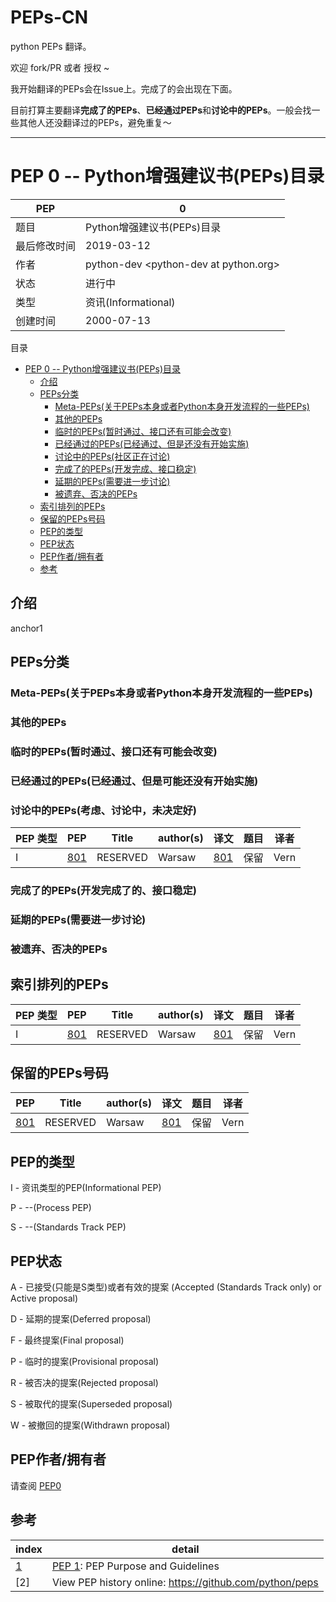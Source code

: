 # PEPs-CN

python PEPs 翻译。

欢迎 fork/PR 或者 授权 ~

我开始翻译的PEPs会在Issue上。完成了的会出现在下面。

目前打算主要翻译**完成了的PEPs**、**已经通过PEPs**和**讨论中的PEPs**。一般会找一些其他人还没翻译过的PEPs，避免重复～



---


#  PEP 0 -- Python增强建议书(PEPs)目录


PEP|    0
--- | ---
题目|   Python增强建议书(PEPs)目录
最后修改时间|   2019-03-12
作者| python-dev \<python-dev at python.org\>
状态    | 进行中
类型    | 资讯(Informational)
创建时间    | 2000-07-13
    
    
目录
  * [PEP 0 -- Python增强建议书(PEPs)目录](#pep-0----python%E5%A2%9E%E5%BC%BA%E5%BB%BA%E8%AE%AE%E4%B9%A6peps%E7%9B%AE%E5%BD%95)
    * [介绍](#%E4%BB%8B%E7%BB%8D)
    * [PEPs分类](#peps%E5%88%86%E7%B1%BB)
      * [Meta-PEPs(关于PEPs本身或者Python本身开发流程的一些PEPs)](#meta-peps%E5%85%B3%E4%BA%8Epeps%E6%9C%AC%E8%BA%AB%E6%88%96%E8%80%85python%E6%9C%AC%E8%BA%AB%E5%BC%80%E5%8F%91%E6%B5%81%E7%A8%8B%E7%9A%84%E4%B8%80%E4%BA%9Bpeps)
      * [其他的PEPs](#%E5%85%B6%E4%BB%96%E7%9A%84peps)
      * [临时的PEPs(暂时通过、接口还有可能会改变)](#%E4%B8%B4%E6%97%B6%E7%9A%84peps%E6%9A%82%E6%97%B6%E9%80%9A%E8%BF%87%E6%8E%A5%E5%8F%A3%E8%BF%98%E6%9C%89%E5%8F%AF%E8%83%BD%E4%BC%9A%E6%94%B9%E5%8F%98)
      * [已经通过的PEPs(已经通过、但是还没有开始实施)](#%E5%B7%B2%E7%BB%8F%E9%80%9A%E8%BF%87%E7%9A%84peps%E5%B7%B2%E7%BB%8F%E9%80%9A%E8%BF%87%E4%BD%86%E6%98%AF%E8%BF%98%E6%B2%A1%E6%9C%89%E5%BC%80%E5%A7%8B%E5%AE%9E%E6%96%BD)
      * [讨论中的PEPs(社区正在讨论)](#%E8%AE%A8%E8%AE%BA%E4%B8%AD%E7%9A%84peps%E7%A4%BE%E5%8C%BA%E6%AD%A3%E5%9C%A8%E8%AE%A8%E8%AE%BA)
      * [完成了的PEPs(开发完成、接口稳定)](#%E5%AE%8C%E6%88%90%E4%BA%86%E7%9A%84peps%E5%BC%80%E5%8F%91%E5%AE%8C%E6%88%90%E6%8E%A5%E5%8F%A3%E7%A8%B3%E5%AE%9A)
      * [延期的PEPs(需要进一步讨论)](#%E5%BB%B6%E6%9C%9F%E7%9A%84peps%E9%9C%80%E8%A6%81%E8%BF%9B%E4%B8%80%E6%AD%A5%E8%AE%A8%E8%AE%BA)
      * [被遗弃、否决的PEPs](#%E8%A2%AB%E9%81%97%E5%BC%83%E5%90%A6%E5%86%B3%E7%9A%84peps)
    * [索引排列的PEPs](#%E7%B4%A2%E5%BC%95%E6%8E%92%E5%88%97%E7%9A%84peps)
    * [保留的PEPs号码](#%E4%BF%9D%E7%95%99%E7%9A%84peps%E5%8F%B7%E7%A0%81)
    * [PEP的类型](#pep%E7%9A%84%E7%B1%BB%E5%9E%8B)
    * [PEP状态](#pep%E7%8A%B6%E6%80%81)
    * [PEP作者/拥有者](#pep%E4%BD%9C%E8%80%85%E6%8B%A5%E6%9C%89%E8%80%85)
    * [参考](#%E5%8F%82%E8%80%83)




## 介绍

<a name="anchor1"></a>anchor1

## PEPs分类



### Meta-PEPs(关于PEPs本身或者Python本身开发流程的一些PEPs)

### 其他的PEPs

### 临时的PEPs(暂时通过、接口还有可能会改变)

### 已经通过的PEPs(已经通过、但是可能还没有开始实施)

### 讨论中的PEPs(考虑、讨论中，未决定好)

PEP 类型 | PEP |  Title | author(s) | 译文 | 题目 |译者
--- | --- | --- | --- | --- | --- | ---
I|[801](https://www.python.org/dev/peps/pep-0801) | RESERVED |Warsaw |[801](./PEPs/Reserved/PEP801--Reserved.md)| 保留  | Vern


### 完成了的PEPs(开发完成了的、接口稳定)

### 延期的PEPs(需要进一步讨论)

### 被遗弃、否决的PEPs


## 索引排列的PEPs

PEP 类型 | PEP |  Title | author(s) | 译文 | 题目 |译者
--- | --- | --- | --- | --- | --- | ---
I|[801](https://www.python.org/dev/peps/pep-0801) | RESERVED |Warsaw |[801](./PEPs/Reserved/PEP801--Reserved.md)| 保留  | Vern


## 保留的PEPs号码

PEP |  Title | author(s) | 译文 | 题目 |译者
--- | --- | --- | --- | --- | ---
[801](https://www.python.org/dev/peps/pep-0801) | RESERVED |Warsaw |[801](./PEPs/Reserved/PEP801--Reserved.md)| 保留  | Vern

## PEP的类型

I - 资讯类型的PEP(Informational PEP)

P - --(Process PEP)

S - --(Standards Track PEP)

## PEP状态

A - 已接受(只能是S类型)或者有效的提案 (Accepted (Standards Track only) or Active proposal)

D - 延期的提案(Deferred proposal)

F - 最终提案(Final proposal)

P - 临时的提案(Provisional proposal)

R - 被否决的提案(Rejected proposal)

S - 被取代的提案(Superseded proposal)

W - 被撤回的提案(Withdrawn proposal)


## PEP作者/拥有者

请查阅 [PEP0](https://www.python.org/dev/peps/#authors-owners)



## 参考

index | detail
--- | ---
[1](#anchor1) | 	[PEP 1](https://www.python.org/dev/peps/pep-0001): PEP Purpose and Guidelines
[2] | View PEP history online: https://github.com/python/peps

